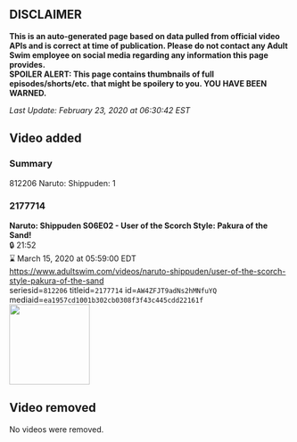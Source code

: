 ## DISCLAIMER
**This is an auto-generated page based on data pulled from official video APIs and is correct at time of publication. Please do not contact any Adult Swim employee on social media regarding any information this page provides.**  
**SPOILER ALERT: This page contains thumbnails of full episodes/shorts/etc. that might be spoilery to you. YOU HAVE BEEN WARNED.**  

_Last Update: February 23, 2020 at 06:30:42 EST_
## Video added
### Summary
812206 Naruto: Shippuden: 1  
### 2177714
**Naruto: Shippuden S06E02 - User of the Scorch Style: Pakura of the Sand!**  
 🔒 21:52  
⌛ March 15, 2020 at 05:59:00 EDT  
https://www.adultswim.com/videos/naruto-shippuden/user-of-the-scorch-style-pakura-of-the-sand  
seriesid=`812206` titleid=`2177714` id=`AW4ZFJT9adNs2hMNfuYQ` mediaid=`ea1957cd1001b302cb0308f3f43c445cdd22161f`  
<a href="https://media.cdn.adultswim.com/uploads/20191029/thumbnails/2_1910291553243-narutoshippuden_285.jpg"><img src="https://media.cdn.adultswim.com/uploads/20191029/thumbnails/2_1910291553243-narutoshippuden_285.jpg" height="144px" /></a>
## Video removed
No videos were removed.  
